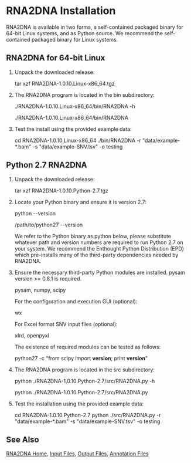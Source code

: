 
# RNA2DNA Installation #

RNA2DNA is available in two forms, a self-contained packaged binary
for 64-bit Linux systems, and as Python source. We recommend the
self-contained packaged binary for Linux systems.

## RNA2DNA for 64-bit Linux ##

1. Unpack the downloaded release:

    tar xzf RNA2DNA-1.0.10.Linux-x86_64.tgz

2. The RNA2DNA program is located in the bin subdirectory:


    ./RNA2DNA-1.0.10.Linux-x86_64/bin/RNA2DNA -h
    
    ./RNA2DNA-1.0.10.Linux-x86_64/bin/RNA2DNA

3. Test the install using the provided example data:

    cd RNA2DNA-1.0.10.Linux-x86_64
    ./bin/RNA2DNA -r "data/example-*.bam" -s "data/example-SNV.tsv" -o testing

## Python 2.7 RNA2DNA ##

1. Unpack the downloaded release:

    tar xzf RNA2DNA-1.0.10.Python-2.7.tgz

2. Locate your Python binary and ensure it is version 2.7:

    python --version

    /path/to/python27 --version

   We refer to the Python binary as python below, please substitute
   whatever path and version numbers are required to run Python 2.7 on
   your system. We recommend the Enthought Python Distribution (EPD) which
   pre-installs many of the third-party dependencies needed by RNA2DNA.

3. Ensure the necessary third-party Python modules are installed. pysam version >= 0.8.1 is required. 

    pysam, numpy, scipy

   For the configuration and execution GUI (optional):
   
    wx

   For Excel format SNV input files (optional):

    xlrd, openpyxl

   The existence of required modules can be tested as follows:

    python27 -c "from scipy import __version__; print __version__"

4. The RNA2DNA program is located in the src subdirectory:

    python ./RNA2DNA-1.0.10.Python-2.7/src/RNA2DNA.py -h
    
    python ./RNA2DNA-1.0.10.Python-2.7/src/RNA2DNA.py

5. Test the installation using the provided example data:

    cd RNA2DNA-1.0.10.Python-2.7
    python ./src/RNA2DNA.py -r "data/example-*.bam" -s "data/example-SNV.tsv" -o testing

## See Also

[RNA2DNA Home](..), [Input Files](InputFiles.md), [Output Files](OutputFiles.md), [Annotation Files](AnnotationFiles.md)
